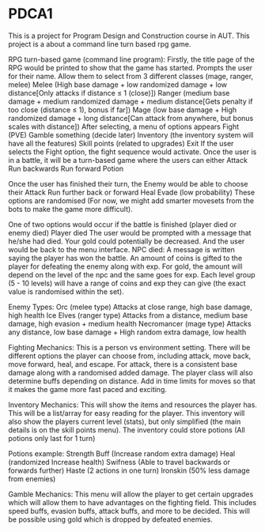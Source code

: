 # PDCA1
This is a project for Program Design and Construction course in AUT. This project is a about a command line turn based rpg game.

RPG turn-based game (command line program):
Firstly, the title page of the RPG would be printed to show that the game has started.
Prompts the user for their name.
Allow them to select from 3 different classes (mage, ranger, melee)
Melee (High base damage  + low randomized damage + low distance[Only attacks if distance ≤ 1 (close)]) 
Ranger (medium base damage + medium randomized damage + medium distance[Gets penalty if too close (distance ≤ 1), bonus if far])
Mage (low base damage + High randomized damage + long distance[Can attack from anywhere, but bonus scales with distance])
After selecting, a menu of options appears
Fight (PVE)
Gamble something (decide later)
Inventory (the inventory system will have all the features)
Skill points (related to upgrades)
Exit 
If the user selects the Fight option, the fight sequence would activate. Once the user is in a battle, it will be a turn-based game where the users can either 
Attack
Run backwards
Run forward
Potion


Once the user has finished their turn, the Enemy would be able to choose their
Attack
Run further back or forward
Heal
Evade (low probability)
These options are randomised (For now, we might add smarter movesets from the bots to make the game more difficult).

One of two options would occur if the battle is finished (player died or enemy died)
Player died
The user would be prompted with a message that he/she had died. Your gold could potentially be decreased. And the user would be back to the menu interface.
NPC died:
A message is written saying the player has won the battle. An amount of coins is gifted to the player for defeating the enemy along with exp.
For gold, the amount will depend on the level of the npc and the same goes for exp. Each level group (5 - 10 levels) will have a range of coins and exp they can give (the exact value is randomised within the set).

Enemy Types:
Orc (melee type)
Attacks at close range, high base damage, high health
Ice Elves (ranger type)
Attacks from a distance, medium base damage, high evasion + medium health
Necromancer (mage type)
Attacks any distance, low base damage + High random extra damage, low health





Fighting Mechanics:
This is a person vs environment setting. There will be different options the player can choose from, including attack, move back, move forward, heal, and escape. 
For attack, there is a consistent base damage along with a randomised added damage. The player class will also determine buffs depending on distance.
Add in time limits for moves so that it makes the game more fast paced and exciting.

Inventory Mechanics:
This will show the items and resources the player has. This will be a list/array for easy reading for the player. This inventory will also show the players current level (stats), but only simplified (the main details is on the skill points menu). The inventory could store potions (All potions only last for 1 turn)

Potions example:
Strength Buff (Increase random extra damage)
Heal (randomized Increase health)
Swifness (Able to travel backwards or forwards further)
Haste (2 actions in one turn)
Ironskin (50% less damage from enemies)




Gamble Mechanics:
This menu will allow the player to get certain upgrades which will allow them to have advantages on the fighting field. This includes speed buffs, evasion buffs, attack buffs, and more to be decided. This will be possible using gold which is dropped by defeated enemies. 
